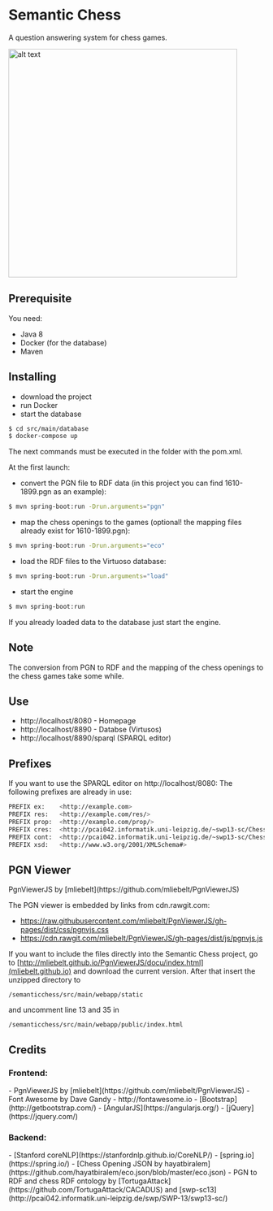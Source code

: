 <h1>Semantic Chess</h1>

<p>A question answering system for chess games.</p>
<div>
  <img src="https://github.com/semanticchess/semanticchess/blob/master/img/example.gif" alt="alt text" width="450px">
</div>

<h2>Prerequisite</h2>
<p>You need:</p>
<ul>
  <li>Java 8</li>
  <li>Docker (for the database)</li>
  <li>Maven</li>
</ul>

<h2>Installing</h2>
<ul>
  <li>download the project</li>
  <li>run Docker</li>
  <li>start the database</li>
</ul>

```sh
$ cd src/main/database
$ docker-compose up
```
<p>The next commands must be executed in the folder with the pom.xml.</p>
<p>At the first launch: </p>

  - convert the PGN file to RDF data (in this project you can find 1610-1899.pgn as an example):

```sh
$ mvn spring-boot:run -Drun.arguments="pgn"
```
  - map the chess openings to the games (optional! the mapping files already exist for 1610-1899.pgn):

```sh
$ mvn spring-boot:run -Drun.arguments="eco"
```
  - load the RDF files to the Virtuoso database:
  
```sh
$ mvn spring-boot:run -Drun.arguments="load"
```

  - start the engine
  
```sh
$ mvn spring-boot:run
```

<p>If you already loaded data to the database just start the engine.</p>


<h2>Note</h2>

<p>The conversion from PGN to RDF and the mapping of the chess openings to the chess games take some while.</p>


<h2>Use</h2>

- http://localhost/8080 - Homepage
- http://localhost/8890 - Databse (Virtusos)
- http://localhost/8890/sparql (SPARQL editor)


<h2>Prefixes</h2>
If you want to use the SPARQL editor on http://localhost/8080: The following prefixes are already in use:

```sh
PREFIX ex:    <http://example.com> 
PREFIX res:   <http://example.com/res/> 
PREFIX prop:  <http://example.com/prop/> 
PREFIX cres:  <http://pcai042.informatik.uni-leipzig.de/~swp13-sc/ChessOntology/Resources/> 
PREFIX cont:  <http://pcai042.informatik.uni-leipzig.de/~swp13-sc/ChessOntology#> 
PREFIX xsd:   <http://www.w3.org/2001/XMLSchema#>
```

<h2>PGN Viewer</h2>
PgnViewerJS by [mliebelt](https://github.com/mliebelt/PgnViewerJS)

The PGN viewer is embedded by links from cdn.rawgit.com:
- https://raw.githubusercontent.com/mliebelt/PgnViewerJS/gh-pages/dist/css/pgnvjs.css
- https://cdn.rawgit.com/mliebelt/PgnViewerJS/gh-pages/dist/js/pgnvjs.js

If you want to include the files directly into the Semantic Chess project, go to [http://mliebelt.github.io/PgnViewerJS/docu/index.html](mliebelt.github.io)
and download the current version. After that insert the unzipped directory to 

```
/semanticchess/src/main/webapp/static
```
and uncomment line 13 and 35 in

```
/semanticchess/src/main/webapp/public/index.html
```

<h2>Credits</h2>
<h3>Frontend:</h3>
- PgnViewerJS by [mliebelt](https://github.com/mliebelt/PgnViewerJS)
- Font Awesome by Dave Gandy - http://fontawesome.io
- [Bootstrap](http://getbootstrap.com/)
- [AngularJS](https://angularjs.org/) 
- [jQuery](https://jquery.com/)

<h3>Backend:</h3>
- [Stanford coreNLP](https://stanfordnlp.github.io/CoreNLP/)
- [spring.io](https://spring.io/)
- [Chess Opening JSON by hayatbiralem](https://github.com/hayatbiralem/eco.json/blob/master/eco.json)
- PGN to RDF and chess RDF ontology by [TortugaAttack](https://github.com/TortugaAttack/CACADUS) and [swp-sc13](http://pcai042.informatik.uni-leipzig.de/swp/SWP-13/swp13-sc/) 
